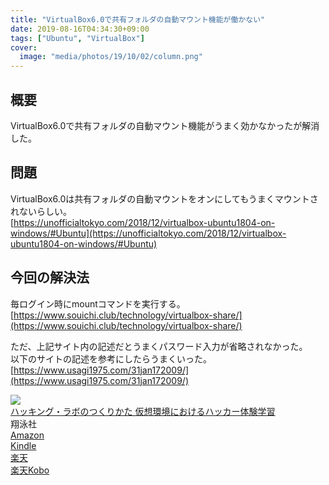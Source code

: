 ```yaml
---
title: "VirtualBox6.0で共有フォルダの自動マウント機能が働かない"
date: 2019-08-16T04:34:30+09:00
tags: ["Ubuntu", "VirtualBox"]
cover:
  image: "media/photos/19/10/02/column.png"
---
```


## 概要
VirtualBox6.0で共有フォルダの自動マウント機能がうまく効かなかったが解消した。

## 問題
VirtualBox6.0は共有フォルダの自動マウントをオンにしてもうまくマウントされないらしい。  
[https://unofficialtokyo.com/2018/12/virtualbox-ubuntu1804-on-windows/#Ubuntu](https://unofficialtokyo.com/2018/12/virtualbox-ubuntu1804-on-windows/#Ubuntu)

## 今回の解決法
毎ログイン時にmountコマンドを実行する。  
[https://www.souichi.club/technology/virtualbox-share/](https://www.souichi.club/technology/virtualbox-share/)  

ただ、上記サイト内の記述だとうまくパスワード入力が省略されなかった。  
以下のサイトの記述を参考にしたらうまくいった。  
[https://www.usagi1975.com/31jan172009/](https://www.usagi1975.com/31jan172009/)

<div class="kattene">
    <div class="kattene__imgpart"><a target="_blank" rel="noopener" href="https://www.amazon.co.jp/gp/product/B07JJKLZNW/ref=as_li_tl?ie=UTF8&camp=247&creative=1211&creativeASIN=B07JJKLZNW&linkCode=as2&tag=kouya17-22&linkId=24524572e2403219e0deb99f7d3304ad"><img src="https://ws-fe.amazon-adsystem.com/widgets/q?_encoding=UTF8&MarketPlace=JP&ASIN=B07JJKLZNW&ServiceVersion=20070822&ID=AsinImage&WS=1&Format=_SL160_&tag=kouya17-22"></a></div>
    <div class="kattene__infopart">
      <div class="kattene__title"><a target="_blank" rel="noopener" href="https://www.amazon.co.jp/gp/product/B07JJKLZNW/ref=as_li_tl?ie=UTF8&camp=247&creative=1211&creativeASIN=B07JJKLZNW&linkCode=as2&tag=kouya17-22&linkId=24524572e2403219e0deb99f7d3304ad">ハッキング・ラボのつくりかた 仮想環境におけるハッカー体験学習</a></div>
      <div class="kattene__description">翔泳社</div>
      <div class="kattene__btns __four">
        <div><a class="kattene__btn __orange" target="_blank" rel="noopener" href="https://www.amazon.co.jp/gp/product/B07JJKLZNW/ref=as_li_tl?ie=UTF8&camp=247&creative=1211&creativeASIN=B07JJKLZNW&linkCode=as2&tag=kouya17-22&linkId=3d45d788112f19a91d699c350017c46e">Amazon</a></div>
        <div><a class="kattene__btn __blue" target="_blank" rel="noopener" href="https://www.amazon.co.jp/gp/product/B07JJKLZNW/ref=as_li_tl?ie=UTF8&camp=247&creative=1211&creativeASIN=B07JJKLZNW&linkCode=as2&tag=kouya17-22&linkId=24524572e2403219e0deb99f7d3304ad">Kindle</a></div>
        <div><a class="kattene__btn __red" target="_blank" rel="noopener" href="https://hb.afl.rakuten.co.jp/ichiba/1585b2d3.e3af76f2.1585b2d4.494d3f80/?pc=https%3A%2F%2Fitem.rakuten.co.jp%2Fbook%2F15657883%2F&link_type=hybrid_url&ut=eyJwYWdlIjoiaXRlbSIsInR5cGUiOiJoeWJyaWRfdXJsIiwic2l6ZSI6IjI0MHgyNDAiLCJuYW0iOjEsIm5hbXAiOiJyaWdodCIsImNvbSI6MSwiY29tcCI6ImxlZnQiLCJwcmljZSI6MSwiYm9yIjoxLCJjb2wiOjAsImJidG4iOjEsInByb2QiOjB9">楽天</a></div>
        <div><a class="kattene__btn __green" target="_blank" rel="noopener" href="https://hb.afl.rakuten.co.jp/ichiba/1592b466.7f5ea7c8.1592b467.70471b78/?pc=https%3A%2F%2Fitem.rakuten.co.jp%2Frakutenkobo-ebooks%2F3612e02baa463f3dafc2fc60fdfa2a32%2F&link_type=hybrid_url&ut=eyJwYWdlIjoiaXRlbSIsInR5cGUiOiJoeWJyaWRfdXJsIiwic2l6ZSI6IjI0MHgyNDAiLCJuYW0iOjEsIm5hbXAiOiJyaWdodCIsImNvbSI6MSwiY29tcCI6ImxlZnQiLCJwcmljZSI6MSwiYm9yIjoxLCJjb2wiOjAsImJidG4iOjEsInByb2QiOjB9">楽天Kobo</a></div>
      </div>
    </div>
</div>
